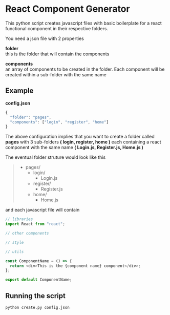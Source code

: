 # React Component Generator

This python script creates javascript files with basic boilerplate for a react functional component in their respective folders.

You need a json file with 2 properties

**folder**  
this is the folder that will contain the components

**components**  
an array of components to be created in the folder. Each component will be created within a sub-folder with the same name

## Example

**config.json**

```js
{
  "folder": "pages",
  "components": ["login", "register", "home"]
}
```

The above configuration implies that you want to create a folder called **pages** with 3 sub-folders **( login, register, home )** each containing a react component with the same name **( Login.js, Register.js, Home.js )**

The eventual folder struture would look like this

> - pages/
>   - login/
>     - Login.js
>   - register/
>     - Register.js
>   - home/
>     - Home.js

and each javascript file will contain

```js
// libraries
import React from "react";

// other components

// style

// utils

const ComponentName = () => {
  return <div>This is the {component name} component</div>;
};

export default ComponentName;
```

## Running the script

```py
python create.py config.json
```
